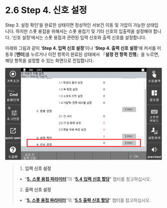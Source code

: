 ﻿# 2.6 Step 4. 신호 설정

Step 3. 설정 확인’을 완료한 상태이면 정상적인 서보건 이동 및 가압이 가능한 상태입니다. 하지만 스폿 용접을 위해서는 스폿 용접기 및 기타 신호의 입출력을 설정해야 합니다. ‘신호 설정’에서는 스폿 용접과 관련된 입력 신호와 출력 신호를 설정합니다.

아래와 그림과 같이 ‘**Step 4. 입력 신호 설정**’이나 ‘**Step 4. 출력 신호 설정**’에 커서를 이동후 \[**엔터**]를 누르거나 이전 항목이 완료된 상태에서 『**설정 전 항목 진행**』을 누르면, 해당 항목을 설정할 수 있는 화면으로 진입합니다.

![](<../.gitbook/assets/image (85).png>)

>1. **입력 신호 설정**
>   * “[**5.** **스폿 용접 파라미터**](../5-spot-weld-parameter/)”의 “[**5.4** **입력 신호 할당**](../5-spot-weld-parameter/5-4-input-signal-assign.md)” 챕터를 참고하십시오.
>2. **출력 신호 설정**
>   * “[**5. 스폿 용접 파라미터**](../5-spot-weld-parameter/)”의 “[**5.5** **출력 신호 할당**](../5-spot-weld-parameter/5-5-output-signal-assign.md)” 챕터를 참고하십시오.

&#x20;
